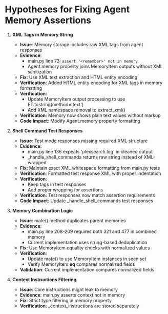 # Hypotheses for Fixing Agent Memory Assertions

1. **XML Tags in Memory String**
   - **Issue**: Memory storage includes raw XML tags from agent responses
   - **Evidence**: 
     - main.py line 73: `assert '<remember>' not in memory`
     - Agent.memory property joins MemoryItem outputs without XML sanitization
   - **Fix**: Use XML text extraction and HTML entity encoding
   - **Verification**: Added HTML entity encoding for XML tags in memory formatting
   - **Verification**:
     - Update MemoryItem output processing to use ET.tostring(method='text')
     - Add XML namespace removal to extract_xml()
   - **Verification**: Memory now shows plain text values without markup
   - **Code Impact**: Modify Agent.memory property formatting

2. **Shell Command Test Responses**
   - **Issue**: Test mode responses missing required XML structure
   - **Evidence**:
     - main.py line 136 expects 'plexsearch.log' in cleaned output
     - _handle_shell_commands returns raw string instead of XML-wrapped
   - **Fix**: Maintain exact XML whitespace formatting from main.py tests
   - **Verification**: Formatted test response XML with proper indentation
   - **Verification**:
     - Keep <shell> tags in test responses
     - Add proper <message> wrapping for assertions
   - **Verification**: Test responses now match assertion requirements
   - **Code Impact**: Update _handle_shell_commands test responses

3. **Memory Combination Logic**
   - **Issue**: mate() method duplicates parent memories
   - **Evidence**:
     - main.py line 208-209 requires both 321 and 477 in combined memory
     - Current implementation uses string-based deduplication
   - **Fix**: Use MemoryItem equality checks with normalized values
   - **Verification**:
     - Update mate() to use MemoryItem instances in seen set
     - Verify MemoryItem.__eq__ compares normalized fields
   - **Validation**: Current implementation compares normalized fields

4. **Context Instructions Filtering**
   - **Issue**: Core instructions might leak to memory
   - **Evidence**: main.py asserts context not in memory
   - **Fix**: Strict type filtering in memory property
   - **Verification**: _context_instructions are stored separately

